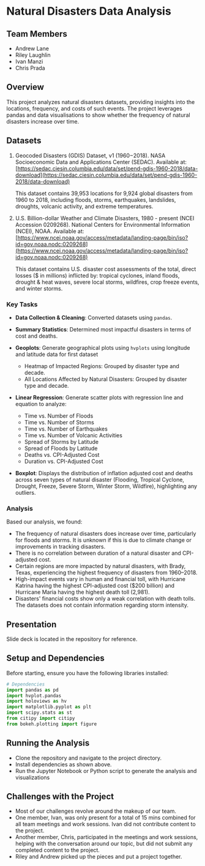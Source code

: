 # Natural Disasters Data Analysis

## Team Members
- Andrew Lane
- Riley Laughlin
- Ivan Manzi
- Chris Prada

## Overview

This project analyzes natural disasters datasets, providing insights into the locations, frequency, and costs of such events. The project leverages pandas and data visualisations to show whether the frequency of natural disasters increase over time.

## Datasets
1. Geocoded Disasters (GDIS) Dataset, v1 (1960 – 2018). NASA Socioeconomic Data and Applications Center (SEDAC). Available at: [https://sedac.ciesin.columbia.edu/data/set/pend-gdis-1960-2018/data-download](https://sedac.ciesin.columbia.edu/data/set/pend-gdis-1960-2018/data-download)

    This dataset contains 39,953 locations for 9,924 global disasters from 1960 to 2018, including floods, storms, earthquakes, landslides, droughts, volcanic activity, and extreme temperatures.

2. U.S. Billion-dollar Weather and Climate Disasters, 1980 - present (NCEI Accession 0209268). National Centers for Environmental Information (NCEI), NOAA. Available at: [https://www.ncei.noaa.gov/access/metadata/landing-page/bin/iso?id=gov.noaa.nodc:0209268](https://www.ncei.noaa.gov/access/metadata/landing-page/bin/iso?id=gov.noaa.nodc:0209268)

    This dataset contains U.S. disaster cost assessments of the total, direct losses ($ in millions) inflicted by: tropical cyclones, inland floods, drought & heat waves, severe local storms, wildfires, crop freeze events, and winter storms.

### Key Tasks
- **Data Collection & Cleaning**: Converted datasets using `pandas`.
- **Summary Statistics**: Determined most impactful disasters in terms of cost and deaths.
- **Geoplots**: Generate geographical plots using `hvplots` using longitude and latitude data for first dataset
    - Heatmap of Impacted Regions: Grouped by disaster type and decade.
    - All Locations Affected by Natural Disasters: Grouped by disaster type and decade.
    
- **Linear Regression**: Generate scatter plots with regression line and equation to analyze:
    - Time vs. Number of Floods
    - Time vs. Number of Storms
    - Time vs. Number of Earthquakes
    - Time vs. Number of Volcanic Activities
    - Spread of Storms by Latitude
    - Spread of Floods by Latitude
    - Deaths vs. CPI-Adjusted Cost
    - Duration vs. CPI-Adjusted Cost
- **Boxplot**: Displays the distribution of inflation adjusted cost and deaths across seven types of natural disaster (Flooding, Tropical Cyclone, Drought, Freeze, Severe Storm, Winter Storm, Wildfire), highlighting any outliers.

### Analysis
Based our analysis, we found:
- The frequency of natural disasters does increase over time, particularly for floods and storms. It is unknown if this is due to climate change or improvements in tracking disasters. 
- There is no correlation between duration of a natural disaster and CPI-adjusted cost.
- Certain regions are more impacted by natural disasters, with Brady, Texas, experiencing the highest frequency of disasters from 1960–2018.
- High-impact events vary in human and financial toll, with Hurricane Katrina having the highest CPI-adjusted cost ($200 billion) and Hurricane Maria having the highest death toll (2,981).
- Disasters' financial costs show only a weak correlation with death tolls. The datasets does not contain information regarding storm intensity.

## Presentation
Slide deck is located in the repository for reference.

## Setup and Dependencies

Before starting, ensure you have the following libraries installed:

```python
# Dependencies
import pandas as pd
import hvplot.pandas
import holoviews as hv
import matplotlib.pyplot as plt
import scipy.stats as st
from citipy import citipy
from bokeh.plotting import figure
```

## Running the Analysis
- Clone the repository and navigate to the project directory.
- Install dependencies as shown above.
- Run the Jupyter Notebook or Python script to generate the analysis and visualizations

## Challenges with the Project
- Most of our challenges revolve around the makeup of our team. 
- One member, Ivan, was only present for a total of 15 mins combined for all team meetings and work sessions. Ivan did not contribute content to the project.
- Another member, Chris, participated in the meetings and work sessions, helping with the conversation around our topic, but did not submit any completed content to the project. 
- Riley and Andrew picked up the pieces and put a project together.